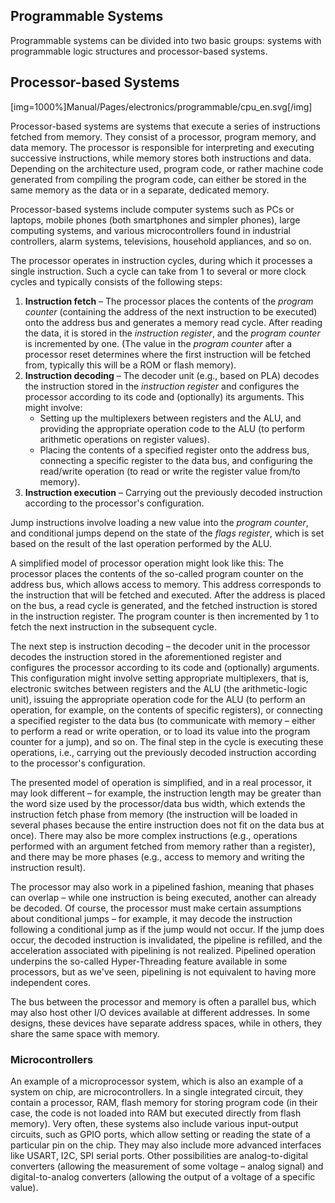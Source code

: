 <!--
SPDX-FileCopyrightText: Robert Ryszard Paciorek <rrp@opcode.eu.org>
SPDX-License-Identifier: MIT

AI tools (chat GPT) have been used for text translation and editing.
-->

Programmable Systems
--------------------

Programmable systems can be divided into two basic groups: systems with programmable logic structures and processor-based systems.

## Processor-based Systems

[img=1000%]Manual/Pages/electronics/programmable/cpu_en.svg[/img]

Processor-based systems are systems that execute a series of instructions fetched from memory. They consist of a processor, program memory, and data memory. The processor is responsible for interpreting and executing successive instructions, while memory stores both instructions and data. Depending on the architecture used, program code, or rather machine code generated from compiling the program code, can either be stored in the same memory as the data or in a separate, dedicated memory.

Processor-based systems include computer systems such as PCs or laptops, mobile phones (both smartphones and simpler phones), large computing systems, and various microcontrollers found in industrial controllers, alarm systems, televisions, household appliances, and so on.

The processor operates in instruction cycles, during which it processes a single instruction. Such a cycle can take from 1 to several or more clock cycles and typically consists of the following steps:

1. **Instruction fetch** – The processor places the contents of the *program counter* (containing the address of the next instruction to be executed) onto the address bus and generates a memory read cycle. After reading the data, it is stored in the *instruction register*, and the *program counter* is incremented by one. (The value in the *program counter* after a processor reset determines where the first instruction will be fetched from, typically this will be a ROM or flash memory).
2. **Instruction decoding** – The decoder unit (e.g., based on PLA) decodes the instruction stored in the *instruction register* and configures the processor according to its code and (optionally) its arguments. This might involve:
   - Setting up the multiplexers between registers and the ALU, and providing the appropriate operation code to the ALU (to perform arithmetic operations on register values).
   - Placing the contents of a specified register onto the address bus, connecting a specific register to the data bus, and configuring the read/write operation (to read or write the register value from/to memory).
3. **Instruction execution** – Carrying out the previously decoded instruction according to the processor's configuration.

Jump instructions involve loading a new value into the *program counter*, and conditional jumps depend on the state of the *flags register*, which is set based on the result of the last operation performed by the ALU.

A simplified model of processor operation might look like this: The processor places the contents of the so-called program counter on the address bus, which allows access to memory. This address corresponds to the instruction that will be fetched and executed. After the address is placed on the bus, a read cycle is generated, and the fetched instruction is stored in the instruction register. The program counter is then incremented by 1 to fetch the next instruction in the subsequent cycle.

The next step is instruction decoding – the decoder unit in the processor decodes the instruction stored in the aforementioned register and configures the processor according to its code and (optionally) arguments. This configuration might involve setting appropriate multiplexers, that is, electronic switches between registers and the ALU (the arithmetic-logic unit), issuing the appropriate operation code for the ALU (to perform an operation, for example, on the contents of specific registers), or connecting a specified register to the data bus (to communicate with memory – either to perform a read or write operation, or to load its value into the program counter for a jump), and so on. The final step in the cycle is executing these operations, i.e., carrying out the previously decoded instruction according to the processor's configuration.

The presented model of operation is simplified, and in a real processor, it may look different – for example, the instruction length may be greater than the word size used by the processor/data bus width, which extends the instruction fetch phase from memory (the instruction will be loaded in several phases because the entire instruction does not fit on the data bus at once). There may also be more complex instructions (e.g., operations performed with an argument fetched from memory rather than a register), and there may be more phases (e.g., access to memory and writing the instruction result).

The processor may also work in a pipelined fashion, meaning that phases can overlap – while one instruction is being executed, another can already be decoded. Of course, the processor must make certain assumptions about conditional jumps – for example, it may decode the instruction following a conditional jump as if the jump would not occur. If the jump does occur, the decoded instruction is invalidated, the pipeline is refilled, and the acceleration associated with pipelining is not realized. Pipelined operation underpins the so-called Hyper-Threading feature available in some processors, but as we've seen, pipelining is not equivalent to having more independent cores.

The bus between the processor and memory is often a parallel bus, which may also host other I/O devices available at different addresses. In some designs, these devices have separate address spaces, while in others, they share the same space with memory.

### Microcontrollers

An example of a microprocessor system, which is also an example of a system on chip, are microcontrollers. In a single integrated circuit, they contain a processor, RAM, flash memory for storing program code (in their case, the code is not loaded into RAM but executed directly from flash memory). Very often, these systems also include various input-output circuits, such as GPIO ports, which allow setting or reading the state of a particular pin on the chip. They may also include more advanced interfaces like USART, I2C, SPI serial ports. Other possibilities are analog-to-digital converters (allowing the measurement of some voltage – analog signal) and digital-to-analog converters (allowing the output of a voltage of a specific value).

